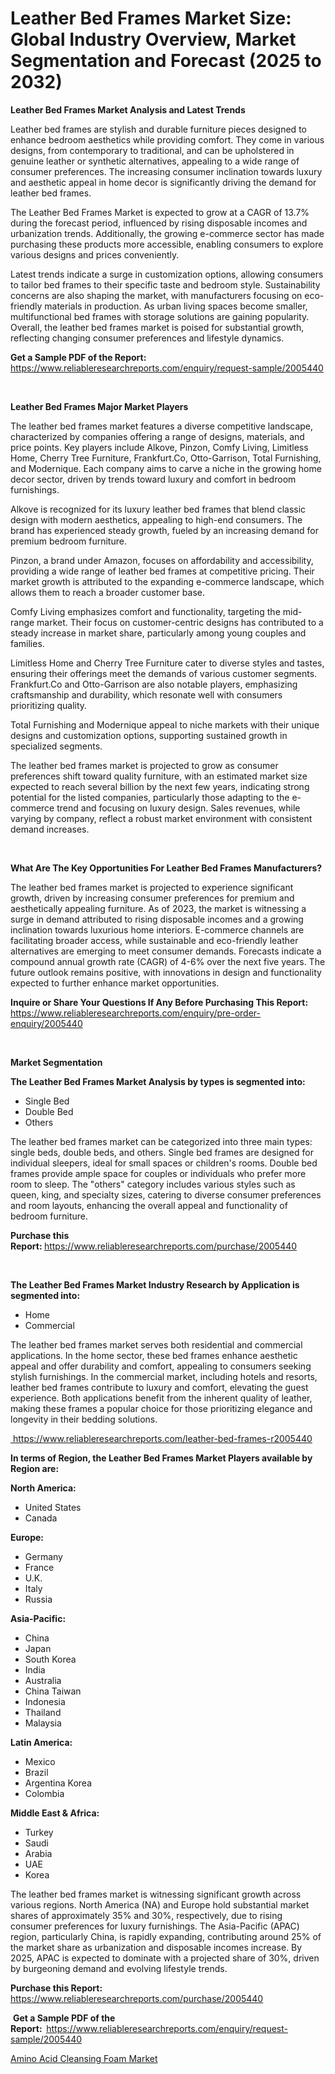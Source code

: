 <p><h1>Leather Bed Frames Market Size: Global Industry Overview, Market Segmentation and Forecast (2025 to 2032)</h1></p><p><strong>Leather Bed Frames Market Analysis and Latest Trends</strong></p>
<p><p>Leather bed frames are stylish and durable furniture pieces designed to enhance bedroom aesthetics while providing comfort. They come in various designs, from contemporary to traditional, and can be upholstered in genuine leather or synthetic alternatives, appealing to a wide range of consumer preferences. The increasing consumer inclination towards luxury and aesthetic appeal in home decor is significantly driving the demand for leather bed frames.</p><p>The Leather Bed Frames Market is expected to grow at a CAGR of 13.7% during the forecast period, influenced by rising disposable incomes and urbanization trends. Additionally, the growing e-commerce sector has made purchasing these products more accessible, enabling consumers to explore various designs and prices conveniently.</p><p>Latest trends indicate a surge in customization options, allowing consumers to tailor bed frames to their specific taste and bedroom style. Sustainability concerns are also shaping the market, with manufacturers focusing on eco-friendly materials in production. As urban living spaces become smaller, multifunctional bed frames with storage solutions are gaining popularity. Overall, the leather bed frames market is poised for substantial growth, reflecting changing consumer preferences and lifestyle dynamics.</p></p>
<p><strong>Get a Sample PDF of the Report:&nbsp;</strong> <a href="https://www.reliableresearchreports.com/enquiry/request-sample/2005440?utm_campaign=3027&utm_medium=2&utm_source=Github&utm_content=ia&utm_term=05042025&utm_id=leather-bed-frames">https://www.reliableresearchreports.com/enquiry/request-sample/2005440</a></p>
<p>&nbsp;</p>
<p><strong>Leather Bed Frames Major Market Players</strong></p>
<p><p>The leather bed frames market features a diverse competitive landscape, characterized by companies offering a range of designs, materials, and price points. Key players include Alkove, Pinzon, Comfy Living, Limitless Home, Cherry Tree Furniture, Frankfurt.Co, Otto-Garrison, Total Furnishing, and Modernique. Each company aims to carve a niche in the growing home decor sector, driven by trends toward luxury and comfort in bedroom furnishings.</p><p>Alkove is recognized for its luxury leather bed frames that blend classic design with modern aesthetics, appealing to high-end consumers. The brand has experienced steady growth, fueled by an increasing demand for premium bedroom furniture.</p><p>Pinzon, a brand under Amazon, focuses on affordability and accessibility, providing a wide range of leather bed frames at competitive pricing. Their market growth is attributed to the expanding e-commerce landscape, which allows them to reach a broader customer base.</p><p>Comfy Living emphasizes comfort and functionality, targeting the mid-range market. Their focus on customer-centric designs has contributed to a steady increase in market share, particularly among young couples and families.</p><p>Limitless Home and Cherry Tree Furniture cater to diverse styles and tastes, ensuring their offerings meet the demands of various customer segments. Frankfurt.Co and Otto-Garrison are also notable players, emphasizing craftsmanship and durability, which resonate well with consumers prioritizing quality.</p><p>Total Furnishing and Modernique appeal to niche markets with their unique designs and customization options, supporting sustained growth in specialized segments.</p><p>The leather bed frames market is projected to grow as consumer preferences shift toward quality furniture, with an estimated market size expected to reach several billion by the next few years, indicating strong potential for the listed companies, particularly those adapting to the e-commerce trend and focusing on luxury design. Sales revenues, while varying by company, reflect a robust market environment with consistent demand increases.</p></p>
<p>&nbsp;</p>
<p><strong>What Are The Key Opportunities For Leather Bed Frames Manufacturers?</strong></p>
<p><p>The leather bed frames market is projected to experience significant growth, driven by increasing consumer preferences for premium and aesthetically appealing furniture. As of 2023, the market is witnessing a surge in demand attributed to rising disposable incomes and a growing inclination towards luxurious home interiors. E-commerce channels are facilitating broader access, while sustainable and eco-friendly leather alternatives are emerging to meet consumer demands. Forecasts indicate a compound annual growth rate (CAGR) of 4-6% over the next five years. The future outlook remains positive, with innovations in design and functionality expected to further enhance market opportunities.</p></p>
<p><strong>Inquire or Share Your Questions If Any Before Purchasing This Report:</strong> <a href="https://www.reliableresearchreports.com/enquiry/pre-order-enquiry/2005440?utm_campaign=3027&utm_medium=2&utm_source=Github&utm_content=ia&utm_term=05042025&utm_id=leather-bed-frames">https://www.reliableresearchreports.com/enquiry/pre-order-enquiry/2005440</a></p>
<p>&nbsp;</p>
<p><strong>Market Segmentation</strong></p>
<p><strong>The Leather Bed Frames Market Analysis by types is segmented into:</strong></p>
<p><ul><li>Single Bed</li><li>Double Bed</li><li>Others</li></ul></p>
<p><p>The leather bed frames market can be categorized into three main types: single beds, double beds, and others. Single bed frames are designed for individual sleepers, ideal for small spaces or children's rooms. Double bed frames provide ample space for couples or individuals who prefer more room to sleep. The "others" category includes various styles such as queen, king, and specialty sizes, catering to diverse consumer preferences and room layouts, enhancing the overall appeal and functionality of bedroom furniture.</p></p>
<p><strong>Purchase this Report:&nbsp;</strong><a href="https://www.reliableresearchreports.com/purchase/2005440?utm_campaign=3027&utm_medium=2&utm_source=Github&utm_content=ia&utm_term=05042025&utm_id=leather-bed-frames">https://www.reliableresearchreports.com/purchase/2005440</a></p>
<p>&nbsp;</p>
<p><strong>The Leather Bed Frames Market Industry Research by Application is segmented into:</strong></p>
<p><ul><li>Home</li><li>Commercial</li></ul></p>
<p><p>The leather bed frames market serves both residential and commercial applications. In the home sector, these bed frames enhance aesthetic appeal and offer durability and comfort, appealing to consumers seeking stylish furnishings. In the commercial market, including hotels and resorts, leather bed frames contribute to luxury and comfort, elevating the guest experience. Both applications benefit from the inherent quality of leather, making these frames a popular choice for those prioritizing elegance and longevity in their bedding solutions.</p></p>
<p><a href="https://www.reliableresearchreports.com/leather-bed-frames-r2005440?utm_campaign=3027&utm_medium=2&utm_source=Github&utm_content=ia&utm_term=05042025&utm_id=leather-bed-frames">&nbsp;https://www.reliableresearchreports.com/leather-bed-frames-r2005440</a></p>
<p><strong>In terms of Region, the Leather Bed Frames Market Players available by Region are:</strong></p>
<p>
    <p> <strong> North America: </strong>
        <ul>
            <li>United States</li>
            <li>Canada</li>
        </ul>
        </p> 
    <p> <strong> Europe: </strong>
        <ul>
            <li>Germany</li>
            <li>France</li>
            <li>U.K.</li>
            <li>Italy</li>
            <li>Russia</li>
        </ul>
        </p> 
    <p> <strong> Asia-Pacific: </strong>
        <ul>
            <li>China</li>
            <li>Japan</li>
            <li>South Korea</li>
            <li>India</li>
            <li>Australia</li>
            <li>China Taiwan</li>
            <li>Indonesia</li>
            <li>Thailand</li>
            <li>Malaysia</li>
        </ul>
        </p> 
    <p> <strong> Latin America: </strong>
        <ul>
            <li>Mexico</li>
            <li>Brazil</li>
            <li>Argentina Korea</li>
            <li>Colombia</li>
        </ul>
        </p> 
    <p> <strong> Middle East & Africa: </strong>
        <ul>
            <li>Turkey</li>
            <li>Saudi</li>
            <li>Arabia</li>
            <li>UAE</li>
            <li>Korea</li>
        </ul>
    </p>
    </p>
<p><p>The leather bed frames market is witnessing significant growth across various regions. North America (NA) and Europe hold substantial market shares of approximately 35% and 30%, respectively, due to rising consumer preferences for luxury furnishings. The Asia-Pacific (APAC) region, particularly China, is rapidly expanding, contributing around 25% of the market share as urbanization and disposable incomes increase. By 2025, APAC is expected to dominate with a projected share of 30%, driven by burgeoning demand and evolving lifestyle trends.</p></p>
<p><strong>Purchase this Report: </strong><a href="https://www.reliableresearchreports.com/purchase/2005440?utm_campaign=3027&utm_medium=2&utm_source=Github&utm_content=ia&utm_term=05042025&utm_id=leather-bed-frames">https://www.reliableresearchreports.com/purchase/2005440</a></p>
<p>&nbsp;<strong>Get a Sample PDF of the Report:&nbsp;&nbsp;</strong><a href="https://www.reliableresearchreports.com/enquiry/request-sample/2005440?utm_campaign=3027&utm_medium=2&utm_source=Github&utm_content=ia&utm_term=05042025&utm_id=leather-bed-frames">https://www.reliableresearchreports.com/enquiry/request-sample/2005440</a></p>
<p><strong></strong></p>
<p><p><a href="https://github.com/nibbsmantji/Market-Research-Report-List-1/blob/main/amino-acid-cleansing-foam-market.md?utm_campaign=3027&utm_medium=2&utm_source=Github&utm_content=ia&utm_term=05042025&utm_id=leather-bed-frames">Amino Acid Cleansing Foam Market</a></p></p>